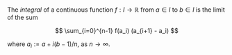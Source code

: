 The *integral* of a continuous function $f: I \to \mathbb{R}$ from $a \in I$ to 
$b \in I$ is the limit of the sum

$$
\sum_{i=0}^{n-1} f(a_i) (a_{i+1} - a_i)
$$

where $a_i := a + i(b-1)/n$, as $n \to \infty$.
